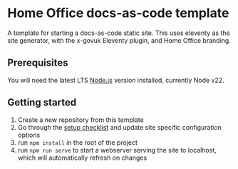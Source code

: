 # Home Office docs-as-code template

A template for starting a docs-as-code static site. This uses eleventy as the site generator, with the x-govuk Eleventy 
plugin, and Home Office branding.

## Prerequisites

You will need the latest LTS [Node.js](https://nodejs.org/en) version installed, currently Node v22. 

## Getting started

1. Create a new repository from this template
2. Go through the [setup checklist](docs/setup-checklist.md) and update site specific configuration options
3. run `npm install` in the root of the project
4. run `npm run serve` to start a webserver serving the site to localhost, which will automatically refresh on changes
